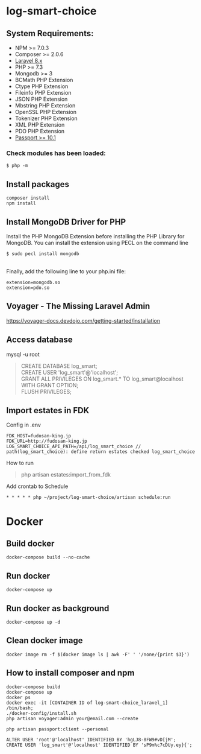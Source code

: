 # log-smart-choice
## System Requirements:
* NPM >= 7.0.3
* Composer >= 2.0.6
* <a href="https://laravel.com/docs/8.x/installation">Laravel 8.x</a>
* PHP >= 7.3
* Mongodb >= 3
* BCMath PHP Extension
* Ctype PHP Extension
* Fileinfo PHP Extension
* JSON PHP Extension
* Mbstring PHP Extension
* OpenSSL PHP Extension
* Tokenizer PHP Extension
* XML PHP Extension
* PDO PHP Extension
* <a href="https://laravel.com/docs/8.x/passport">Passport >= 10.1</a>
### Check modules has been loaded:<br>
`$ php -m`

## Install packages<br>
`composer install`<br>
`npm install`

## Install MongoDB Driver for PHP<br>
Install the PHP MongoDB Extension before installing the PHP Library for MongoDB. You can install the extension using PECL on the command line<br>

`$ sudo pecl install mongodb`<br><br>

Finally, add the following line to your php.ini file:<br>

`extension=mongodb.so`<br>
`extension=pdo.so`

## Voyager - The Missing Laravel Admin<br>
https://voyager-docs.devdojo.com/getting-started/installation

## Access database
mysql -u root
> CREATE DATABASE log_smart;<br>
> CREATE USER 'log_smart'@'localhost';<br>
> GRANT ALL PRIVILEGES ON log_smart.* TO log_smart@localhost WITH GRANT OPTION;<br>
> FLUSH PRIVILEGES;<br>

## Import estates in FDK
Config in .env
```
FDK_HOST=fudosan-king.jp
FDK_URL=http://fudosan-king.jp
LOG_SMART_CHOICE_API_PATH=/api/log_smart_choice // path(log_smart_choice): define return estates checked log_smart_choice
```
How to run
>php artisan estates:import_from_fdk

Add crontab to Schedule
```
* * * * * php ~/project/log-smart-choice/artisan schedule:run
```


# Docker

## Build docker
```
docker-compose build --no-cache
```
## Run docker
```
docker-compose up
```
## Run docker as background
```
docker-compose up -d
```
## Clean docker image
```
docker image rm -f $(docker image ls | awk -F' ' '/none/{print $3}')
```
## How to install composer and npm
```
docker-compose build
docker-compose up
docker ps
docker exec -it [CONTAINER ID of log-smart-choice_laravel_1] /bin/bash;
./docker-config/install.sh
php artisan voyager:admin your@email.com --create

php artisan passport:client --personal
```


```
ALTER USER 'root'@'localhost' IDENTIFIED BY 'hgLJ8-8FW9#vD[jM';
CREATE USER 'log_smart'@'localhost' IDENTIFIED BY 'sP9m%c7cDUy.ey}{';
```

